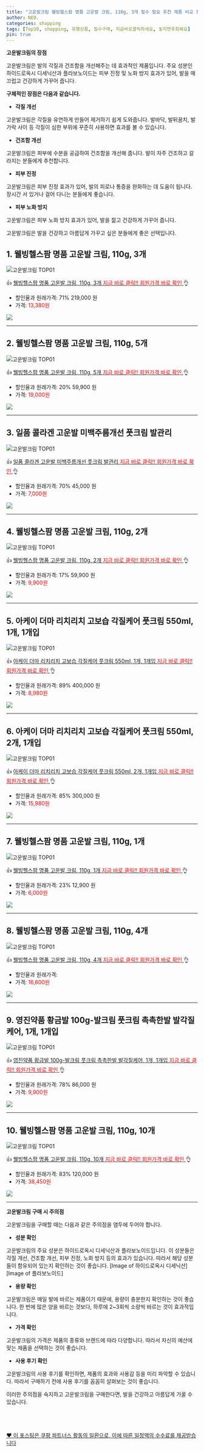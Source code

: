 ```yaml
---
title: "고운발크림 웰빙헬스팜 명품 고운발 크림, 110g, 3개 필수 필요 추천 제품 비교 최저 가격 비교 장점 구매 후기 구매평"
author: NEO.
categories: shopping
tags: [Top10, shopping, 유행상품, 필수구매, 지금바로클릭하세요, 놓치면후회해요]
pin: true
---
```

**고운발크림의 장점**

고운발크림은 발의 각질과 건조함을 개선해주는 데 효과적인 제품입니다. 주요 성분인 하이드로옥시 디세닉산과 플라보노이드는 피부 진정 및 노화 방지 효과가 있어, 발을 매끄럽고 건강하게 가꾸어 줍니다.

**구체적인 장점은 다음과 같습니다.**

* **각질 개선**

고운발크림은 각질을 유연하게 만들어 제거하기 쉽게 도와줍니다. 발바닥, 발뒤꿈치, 발가락 사이 등 각질이 심한 부위에 꾸준히 사용하면 효과를 볼 수 있습니다.

* **건조함 개선**

고운발크림은 피부에 수분을 공급하여 건조함을 개선해 줍니다. 발이 자주 건조하고 갈라지는 분들에게 추천합니다.

* **피부 진정**

고운발크림은 피부 진정 효과가 있어, 발의 피로나 통증을 완화하는 데 도움이 됩니다. 장시간 서 있거나 걸어 다니는 분들에게 좋습니다.

* **피부 노화 방지**

고운발크림은 피부 노화 방지 효과가 있어, 발을 젊고 건강하게 가꾸어 줍니다.

고운발크림은 발을 건강하고 아름답게 가꾸고 싶은 분들에게 좋은 선택입니다.

   

## 1. 웰빙헬스팜 명품 고운발 크림, 110g, 3개

![고운발크림 TOP01](https://thumbnail9.coupangcdn.com/thumbnails/remote/490x490ex/image/vendor_inventory/ca67/485d77d35272278087c42320ff1c0c0e376a229c918b0834701bc87e2d96.jpg)


👍 [웰빙헬스팜 명품 고운발 크림, 110g, 3개 <font color=red> 지금 바로 클릭!! 회원가격 바로 확인 </font> ](https://link.coupang.com/re/AFFSDP?lptag=AF3617701&subid=GithubCoopas&pageKey=6429602575&traceid=V0-153&itemId=17161813754&vendorItemId=82581499422) 👌 


- 할인율과 원래가격: 71%  219,000   원
- 가격: <span style='color:red'>13,380원</span>

[![](/discount_price.png)](https://link.coupang.com/re/AFFSDP?lptag=AF3617701&subid=GithubCoopas&pageKey=6429602575&traceid=V0-153&itemId=17161813754&vendorItemId=82581499422)

---


   

## 2. 웰빙헬스팜 명품 고운발 크림, 110g, 5개

![고운발크림 TOP01](https://thumbnail10.coupangcdn.com/thumbnails/remote/490x490ex/image/vendor_inventory/a6e9/427160edfcfafcde119f1d9822c741811028cbe990629cf2cbcaabafe09e.jpg)


👍 [웰빙헬스팜 명품 고운발 크림, 110g, 5개 <font color=red> 지금 바로 클릭!! 회원가격 바로 확인 </font> ](https://link.coupang.com/re/AFFSDP?lptag=AF3617701&subid=GithubCoopas&pageKey=6429602575&traceid=V0-153&itemId=19026591060&vendorItemId=81229203143) 👌 


- 할인율과 원래가격: 20%  59,900   원
- 가격: <span style='color:red'>19,000원</span>

[![](/discount_price.png)](https://link.coupang.com/re/AFFSDP?lptag=AF3617701&subid=GithubCoopas&pageKey=6429602575&traceid=V0-153&itemId=19026591060&vendorItemId=81229203143)

---


   

## 3. 일품 콜라겐 고운발 미백주름개선 풋크림 발관리

![고운발크림 TOP01](https://thumbnail6.coupangcdn.com/thumbnails/remote/490x490ex/image/vendor_inventory/d1c2/10587012ae39fd5a84b9179b2d60cf1faec09e4a3860b41452c0db1aeb5f.jpg)


👍 [일품 콜라겐 고운발 미백주름개선 풋크림 발관리 <font color=red> 지금 바로 클릭!! 회원가격 바로 확인 </font> ](https://link.coupang.com/re/AFFSDP?lptag=AF3617701&subid=GithubCoopas&pageKey=7746642061&traceid=V0-153&itemId=20855537895&vendorItemId=87923033602) 👌 


- 할인율과 원래가격: 70%  45,000   원
- 가격: <span style='color:red'>7,000원</span>

[![](/discount_price.png)](https://link.coupang.com/re/AFFSDP?lptag=AF3617701&subid=GithubCoopas&pageKey=7746642061&traceid=V0-153&itemId=20855537895&vendorItemId=87923033602)

---


   

## 4. 웰빙헬스팜 명품 고운발 크림, 110g, 2개

![고운발크림 TOP01](https://thumbnail7.coupangcdn.com/thumbnails/remote/490x490ex/image/product/image/vendoritem/2019/01/24/4323094029/6fa05d70-cb32-42ba-bbe6-97c06256d8f5.jpg)


👍 [웰빙헬스팜 명품 고운발 크림, 110g, 2개 <font color=red> 지금 바로 클릭!! 회원가격 바로 확인 </font> ](https://link.coupang.com/re/AFFSDP?lptag=AF3617701&subid=GithubCoopas&pageKey=6429602575&traceid=V0-153&itemId=31155003&vendorItemId=70585717014) 👌 


- 할인율과 원래가격: 17%  59,900   원
- 가격: <span style='color:red'>9,900원</span>

[![](/discount_price.png)](https://link.coupang.com/re/AFFSDP?lptag=AF3617701&subid=GithubCoopas&pageKey=6429602575&traceid=V0-153&itemId=31155003&vendorItemId=70585717014)

---


   

## 5. 아케이 더마 리치리치 고보습 각질케어 풋크림 550ml, 1개, 1개입

![고운발크림 TOP01](https://thumbnail8.coupangcdn.com/thumbnails/remote/490x490ex/image/retail/images/1857997790878259-4947ce6a-04de-4771-b9f9-0d8a10fa88f6.jpg)


👍 [아케이 더마 리치리치 고보습 각질케어 풋크림 550ml, 1개, 1개입 <font color=red> 지금 바로 클릭!! 회원가격 바로 확인 </font> ](https://link.coupang.com/re/AFFSDP?lptag=AF3617701&subid=GithubCoopas&pageKey=7415543769&traceid=V0-153&itemId=19223777050&vendorItemId=84282145157) 👌 


- 할인율과 원래가격: 89%  400,000   원
- 가격: <span style='color:red'>8,980원</span>

[![](/discount_price.png)](https://link.coupang.com/re/AFFSDP?lptag=AF3617701&subid=GithubCoopas&pageKey=7415543769&traceid=V0-153&itemId=19223777050&vendorItemId=84282145157)

---


   

## 6. 아케이 더마 리치리치 고보습 각질케어 풋크림 550ml, 2개, 1개입

![고운발크림 TOP01](https://thumbnail6.coupangcdn.com/thumbnails/remote/490x490ex/image/retail/images/1857998400650767-dcf6e0e6-6b0f-4afb-8720-69a3258ec163.jpg)


👍 [아케이 더마 리치리치 고보습 각질케어 풋크림 550ml, 2개, 1개입 <font color=red> 지금 바로 클릭!! 회원가격 바로 확인 </font> ](https://link.coupang.com/re/AFFSDP?lptag=AF3617701&subid=GithubCoopas&pageKey=7415543769&traceid=V0-153&itemId=18764077710&vendorItemId=84282145170) 👌 


- 할인율과 원래가격: 85%  300,000   원
- 가격: <span style='color:red'>15,980원</span>

[![](/discount_price.png)](https://link.coupang.com/re/AFFSDP?lptag=AF3617701&subid=GithubCoopas&pageKey=7415543769&traceid=V0-153&itemId=18764077710&vendorItemId=84282145170)

---


   

## 7. 웰빙헬스팜 명품 고운발 크림, 110g, 1개

![고운발크림 TOP01](https://thumbnail10.coupangcdn.com/thumbnails/remote/490x490ex/image/vendor_inventory/9eff/7a8cc39d60d01a2482f9dbe39327a2e226a0abcabccc81fecd93bc6adef2.jpg)


👍 [웰빙헬스팜 명품 고운발 크림, 110g, 1개 <font color=red> 지금 바로 클릭!! 회원가격 바로 확인 </font> ](https://link.coupang.com/re/AFFSDP?lptag=AF3617701&subid=GithubCoopas&pageKey=6429602575&traceid=V0-153&itemId=12949443&vendorItemId=81235671193) 👌 


- 할인율과 원래가격: 23%  12,900   원
- 가격: <span style='color:red'>6,000원</span>

[![](/discount_price.png)](https://link.coupang.com/re/AFFSDP?lptag=AF3617701&subid=GithubCoopas&pageKey=6429602575&traceid=V0-153&itemId=12949443&vendorItemId=81235671193)

---


   

## 8. 웰빙헬스팜 명품 고운발 크림, 110g, 4개

![고운발크림 TOP01](https://thumbnail6.coupangcdn.com/thumbnails/remote/490x490ex/image/vendor_inventory/78a2/df40df44896889903f5a83d616b30f308aeac7481e6856feba79d3532d29.jpg)


👍 [웰빙헬스팜 명품 고운발 크림, 110g, 4개 <font color=red> 지금 바로 클릭!! 회원가격 바로 확인 </font> ](https://link.coupang.com/re/AFFSDP?lptag=AF3617701&subid=GithubCoopas&pageKey=6429602575&traceid=V0-153&itemId=13870176389&vendorItemId=81229203107) 👌 


- 할인율과 원래가격: 
- 가격: <span style='color:red'>16,600원</span>

[![](/discount_price.png)](https://link.coupang.com/re/AFFSDP?lptag=AF3617701&subid=GithubCoopas&pageKey=6429602575&traceid=V0-153&itemId=13870176389&vendorItemId=81229203107)

---


   

## 9. 영진약품 황금발 100g-발크림 풋크림 촉촉한발 발각질케어, 1개, 1개입

![고운발크림 TOP01](https://thumbnail6.coupangcdn.com/thumbnails/remote/490x490ex/image/vendor_inventory/f146/8c09c466f43cef084ea1855cfc90e660c9a7ec98b52b53af941fda490d3a.jpg)


👍 [영진약품 황금발 100g-발크림 풋크림 촉촉한발 발각질케어, 1개, 1개입 <font color=red> 지금 바로 클릭!! 회원가격 바로 확인 </font> ](https://link.coupang.com/re/AFFSDP?lptag=AF3617701&subid=GithubCoopas&pageKey=7670001540&traceid=V0-153&itemId=20457957152&vendorItemId=87537894327) 👌 


- 할인율과 원래가격: 78%  86,000   원
- 가격: <span style='color:red'>9,900원</span>

[![](/discount_price.png)](https://link.coupang.com/re/AFFSDP?lptag=AF3617701&subid=GithubCoopas&pageKey=7670001540&traceid=V0-153&itemId=20457957152&vendorItemId=87537894327)

---


   

## 10. 웰빙헬스팜 명품 고운발 크림, 110g, 10개

![고운발크림 TOP01](https://thumbnail7.coupangcdn.com/thumbnails/remote/490x490ex/image/vendor_inventory/b464/9a9bae87507a75e6a65b75403b2f2a4e9331262f329f5aa4d914177873cb.jpg)


👍 [웰빙헬스팜 명품 고운발 크림, 110g, 10개 <font color=red> 지금 바로 클릭!! 회원가격 바로 확인 </font> ](https://link.coupang.com/re/AFFSDP?lptag=AF3617701&subid=GithubCoopas&pageKey=6429602575&traceid=V0-153&itemId=26015658&vendorItemId=87494046304) 👌 


- 할인율과 원래가격: 83%  120,000   원
- 가격: <span style='color:red'>38,450원</span>

[![](/discount_price.png)](https://link.coupang.com/re/AFFSDP?lptag=AF3617701&subid=GithubCoopas&pageKey=6429602575&traceid=V0-153&itemId=26015658&vendorItemId=87494046304)

---
**고운발크림 구매 시 주의점**

고운발크림을 구매할 때는 다음과 같은 주의점을 염두에 두어야 합니다.

* **성분 확인**

고운발크림의 주요 성분은 하이드로옥시 디세닉산과 플라보노이드입니다. 이 성분들은 각질 개선, 건조함 개선, 피부 진정, 노화 방지 등의 효과가 있습니다. 따라서 해당 성분들이 함유되어 있는지 확인하는 것이 좋습니다.
[Image of 하이드로옥시 디세닉산]
[Image of 플라보노이드]

* **용량 확인**

고운발크림은 매일 발에 바르는 제품이기 때문에, 용량이 충분한지 확인하는 것이 좋습니다. 한 번에 많은 양을 바르는 것보다, 하루에 2~3회씩 소량씩 바르는 것이 효과적입니다.

* **가격 확인**

고운발크림의 가격은 제품의 종류와 브랜드에 따라 다양합니다. 따라서 자신의 예산에 맞는 제품을 선택하는 것이 좋습니다.

* **사용 후기 확인**

고운발크림의 사용 후기를 확인하면, 제품의 효과와 사용감 등을 미리 파악할 수 있습니다. 따라서 구매하기 전에 사용 후기를 꼼꼼히 살펴보는 것이 좋습니다.

이러한 주의점을 숙지하고 고운발크림을 구매한다면, 발을 건강하고 아름답게 가꿀 수 있습니다.<br><br><br><br><br> [ ❤  이 포스팅은 쿠팡 파트너스 활동의 일환으로, 이에 따른 일정액의 수수료를 제공받습니다](https://link.coupang.com/a/bcEFyh)
